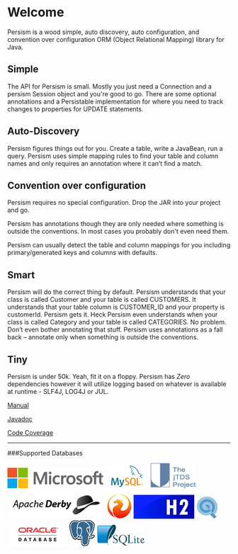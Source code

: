 # Welcome

Persism is a wood simple, auto discovery, auto configuration, and convention over configuration ORM (Object Relational Mapping) library for Java.

## Simple

The API for Persism is small. Mostly you just need a Connection and a persism Session object and you're good to go. 
There are some optional annotations and a Persistable implementation for where you need to track changes to properties for UPDATE statements.

## Auto-Discovery
Persism figures things out for you. Create a table, write a JavaBean, run a query. Persism uses simple mapping rules to find your table and column names and only requires an annotation where it can’t find a match.

## Convention over configuration
Persism requires no special configuration. Drop the JAR into your project and go.

Persism has annotations though they are only needed where something is outside the conventions. In most cases you probably don't even need them.

Persism can usually detect the table and column mappings for you including primary/generated keys and columns with defaults.

## Smart
Persism will do the correct thing by default. Persism understands that your class is called Customer and your table is called CUSTOMERS. It understands that your table column is CUSTOMER_ID and your property is customerId. Persism gets it. Heck Persism even understands when your class is called Category and your table is called CATEGORIES. No problem. Don’t even bother annotating that stuff. Persism uses annotations as a fall back – annotate only when something is outside the conventions.

## Tiny
Persism is under 50k. Yeah, fit it on a floppy. Persism has *Zero* dependencies however it will utilize logging based on whatever is available at runtime - SLF4J, LOG4J or JUL.

[Manual](/manual.md)

[Javadoc](/javadoc/index.html)

[Code Coverage](/coverage/index.html)


---------------------
###Supported Databases

![](img/mssql.png) ![](img/mysql.png) ![](img/jtds.png) ![](img/derby.png) ![](img/firebird.png) ![](img/h2.png) ![](img/hsqldb.jpg) ![](img/oracle.png) ![](img/postgresql.png) ![](img/sqlite.png)